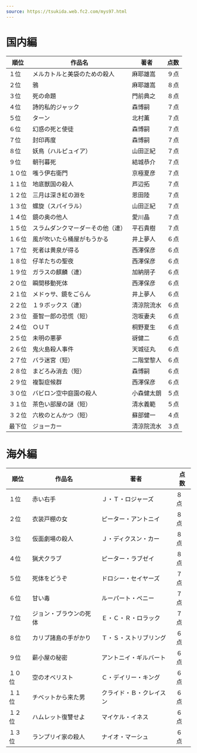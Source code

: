 ```yaml
---
source: https://tsukida.web.fc2.com/mys97.html
---
```


# 国内編

| 順位  | 作品名              | 著者    | 点数  |
| --- | ---------------- | ----- | --- |
| １位  | メルカトルと美袋のための殺人   | 麻耶雄嵩  | ９点  |
| ２位  | 鴉                | 麻耶雄嵩  | ８点  |
| ３位  | 死の命題             | 門前典之  | ８点  |
| ４位  | 詩的私的ジャック         | 森博嗣   | ７点  |
| ５位  | ターン              | 北村薫   | ７点  |
| ６位  | 幻惑の死と使徒          | 森博嗣   | ７点  |
| ７位  | 封印再度             | 森博嗣   | ７点  |
| ８位  | 妖鳥（ハルピュイア）       | 山田正紀  | ７点  |
| ９位  | 朝刊暮死             | 結城恭介  | ７点  |
| １０位 | 嗤う伊右衛門           | 京極夏彦  | ７点  |
| １１位 | 地底獣国の殺人          | 芦辺拓   | ７点  |
| １２位 | 三月は深き紅の淵を        | 恩田陸   | ７点  |
| １３位 | 螺旋（スパイラル）        | 山田正紀  | ７点  |
| １４位 | 鏡の奥の他人           | 愛川晶   | ７点  |
| １５位 | スラムダンクマーダーその他（連） | 平石貴樹  | ７点  |
| １６位 | 風が吹いたら桶屋がもうかる    | 井上夢人  | ６点  |
| １７位 | 死者は黄泉が得る         | 西澤保彦  | ６点  |
| １８位 | 仔羊たちの聖夜          | 西澤保彦  | ６点  |
| １９位 | ガラスの麒麟（連）        | 加納朋子  | ６点  |
| ２０位 | 瞬間移動死体           | 西澤保彦  | ６点  |
| ２１位 | メドゥサ、鏡をごらん       | 井上夢人  | ６点  |
| ２２位 | １９ボックス（連）        | 清涼院流水 | ６点  |
| ２３位 | 亜智一郎の恐慌（短）       | 泡坂妻夫  | ６点  |
| ２４位 | ＯＵＴ              | 桐野夏生  | ６点  |
| ２５位 | 未明の悪夢            | 谺健二   | ６点  |
| ２６位 | 鬼火島殺人事件          | 天城征丸  | ６点  |
| ２７位 | バラ迷宮（短）          | 二階堂黎人 | ６点  |
| ２８位 | まどろみ消去（短）        | 森博嗣   | ６点  |
| ２９位 | 複製症候群            | 西澤保彦  | ６点  |
| ３０位 | バビロン空中庭園の殺人      | 小森健太朗 | ５点  |
| ３１位 | 茶色い部屋の謎（短）       | 清水義範  | ５点  |
| ３２位 | 六枚のとんかつ（短）       | 蘇部健一  | ４点  |
| 最下位 | ジョーカー            | 清涼院流水 | ３点  |

# 海外編

| 順位  | 作品名         | 著者           | 点数  |
| --- | ----------- | ------------ | --- |
| １位  | 赤い右手        | Ｊ・Ｔ・ロジャーズ    | ８点  |
| ２位  | 衣装戸棚の女      | ピーター・アントニイ   | ８点  |
| ３位  | 仮面劇場の殺人     | Ｊ・ディクスン・カー   | ８点  |
| ４位  | 猟犬クラブ       | ピーター・ラブゼイ    | ８点  |
| ５位  | 死体をどうぞ      | ドロシー・セイヤーズ   | ７点  |
| ６位  | 甘い毒         | ルーパート・ペニー    | ７点  |
| ７位  | ジョン・ブラウンの死体 | Ｅ・Ｃ・Ｒ・ロラック   | ７点  |
| ８位  | カリブ諸島の手がかり  | Ｔ・Ｓ・ストリブリング  | ６点  |
| ９位  | 薪小屋の秘密      | アントニイ・ギルバート  | ６点  |
| １０位 | 空のオベリスト     | Ｃ・デイリー・キング   | ６点  |
| １１位 | チベットから来た男   | クライド・Ｂ・クレイスン | ６点  |
| １２位 | ハムレット復讐せよ   | マイケル・イネス     | ６点  |
| １３位 | ランプリイ家の殺人   | ナイオ・マーシュ     | ６点  |

